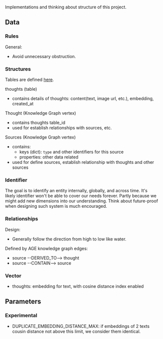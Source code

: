 Implementations and thinking about structure of this project.

## Data
### Rules
General:
- Avoid unnecessary obstruction.

### Structures
Tables are defined [here](../app/database/initdb.d/01-create-tables.sql).

thoughts (table)
- contains details of thoughts: content(text, image url, etc.), embedding, created_at

Thought (Knowledge Graph vertex)
- contains thoughts table_id
- used for establish relationships with sources, etc.

Sources (Knowledge Graph vertex)
- contains:
  - keys (dict): `type` and other identifiers for this source
  - properties: other data related
- used for define sources, establish relationship with thoughts and other sources

### Identifier
The goal is to identify an entity internally, globally, and across time.
It's likely identifier won't be able to cover our needs forever. Partly because we might add new dimensions into our understanding.
Think about future-proof when designing such system is much encouraged.

### Relationships
Design:
- Generally follow the direction from high to low like water.

Defined by AGE knowledge graph edges:
- source --DERIVED_TO--> thought
- source --CONTAIN--> source

### Vector
- thoughts: embedding for text, with cosine distance index enabled

## Parameters
### Experimental
- DUPLICATE_EMBEDDING_DISTANCE_MAX: if embeddings of 2 texts cousin distance not above this limit, we consider them identical.
